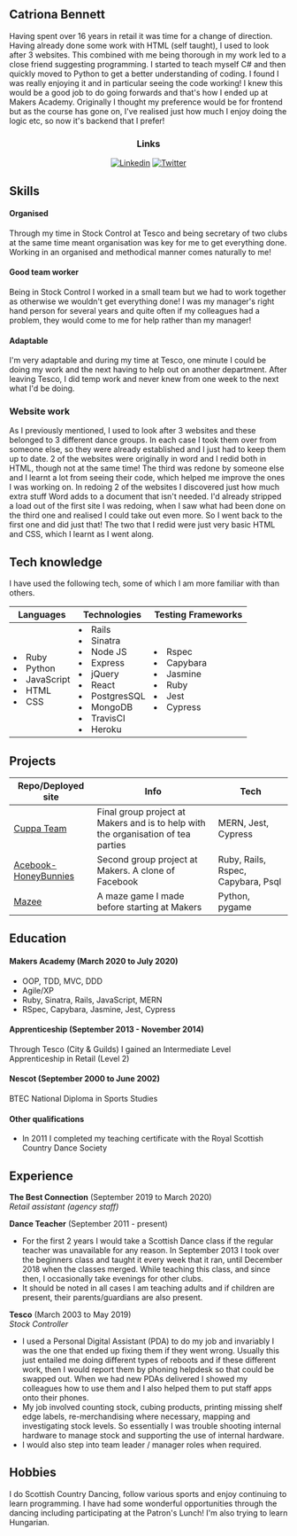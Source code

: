 ## Catriona Bennett

Having spent over 16 years in retail it was time for a change of direction. Having already done some work with HTML (self taught), I used to look after 3 websites. This combined with me being thorough in my work led to a close friend suggesting programming. I started to teach myself C# and then quickly moved to Python to get a better understanding of coding. I found I was really enjoying it and in particular seeing the code working! I knew this would be a good job to do going forwards and that's how I ended up at Makers Academy. Originally I thought my preference would be for frontend but as the course has gone on, I've realised just how much I enjoy doing the logic etc, so now it's backend that I prefer!

<center><h3>Links</h3>

[![Linkedin](https://img.shields.io/badge/LinkedIn-%232A6AC7?style=for-the-badge&amp;logo=linkedin)](https://www.linkedin.com/in/catriona-bennett-1089b31ab/)
[![Twitter](https://img.shields.io/badge/Twitter-%231DA1F2?style=for-the-badge&amp;logo=twitter&amp;logoColor=white)](https://twitter.com/cmb84scd)
</center>

## Skills

#### Organised

Through my time in Stock Control at Tesco and being secretary of two clubs at the same time meant organisation was key for me to get everything done. Working in an organised and methodical manner comes naturally to me!

#### Good team worker

Being in Stock Control I worked in a small team but we had to work together as otherwise we wouldn't get everything done! I was my manager's right hand person for several years and quite often if my colleagues had a problem, they would come to me for help rather than my manager!

#### Adaptable

I'm very adaptable and during my time at Tesco, one minute I could be doing my work and the next having to help out on another department. After leaving Tesco, I did temp work and never knew from one week to the next what I'd be doing.

### Website work

As I previously mentioned, I used to look after 3 websites and these belonged to 3 different dance groups. In each case I took them over from someone else, so they were already established and I just had to keep them up to date. 2 of the websites were originally in word and I redid both in HTML, though not at the same time! The third was redone by someone else and I learnt a lot from seeing their code, which helped me improve the ones I was working on. In redoing 2 of the websites I discovered just how much extra stuff Word adds to a document that isn't needed. I'd already stripped a load out of the first site I was redoing, when I saw what had been done on the third one and realised I could take out even more. So I went back to the first one and did just that! The two that I redid were just very basic HTML and CSS, which I learnt as I went along.

## Tech knowledge
I have used the following tech, some of which I am more familiar with than others.
<table>
  <thead>
    <tr>
      <th>Languages</th>
      <th>Technologies</th>
      <th>Testing Frameworks</th>
    </tr>
  </thead>
  <tbody>
    <tr>
      <td>
        <li>Ruby</li>
        <li>Python</li>
        <li>JavaScript</li>
        <li>HTML</li>
        <li>CSS</li>
      </td>
      <td>
        <li>Rails</li>
        <li>Sinatra</li>
        <li>Node JS</li>
        <li>Express</li>
        <li>jQuery</li>
        <li>React</li>
        <li>PostgresSQL</li>
        <li>MongoDB</li>
        <li>TravisCI</li>
        <li>Heroku</li>
      </td>
      <td>
        <li>Rspec</li>
        <li>Capybara</li>
        <li>Jasmine</li>
        <li>Ruby</li>
        <li>Jest</li>
        <li>Cypress</li>
      </td>
  </tbody>
</table>

## Projects

| Repo/Deployed site | Info | Tech |
| --- | --- | --- |
| [Cuppa Team](https://github.com/cmb84scd/charity-apr2020) | Final group project at Makers and is to help with the organisation of tea parties | MERN, Jest, Cypress |
| [Acebook-HoneyBunnies](https://acebook-honeybunnies.herokuapp.com/) | Second group project at Makers. A clone of Facebook | Ruby, Rails, Rspec, Capybara, Psql |
| [Mazee](https://github.com/cmb84scd/Mazee) | A maze game I made before starting at Makers | Python, pygame |

## Education

#### Makers Academy (March 2020 to July 2020)

- OOP, TDD, MVC, DDD
- Agile/XP
- Ruby, Sinatra, Rails, JavaScript, MERN
- RSpec, Capybara, Jasmine, Jest, Cypress

#### Apprenticeship (September 2013 - November 2014)

Through Tesco (City & Guilds) I gained an Intermediate Level Apprenticeship in Retail (Level 2)

#### Nescot (September 2000 to June 2002)

BTEC National Diploma in Sports Studies

#### Other qualifications

- In 2011 I completed my teaching certificate with the Royal Scottish Country Dance Society

## Experience

**The Best Connection** (September 2019 to March 2020)    
*Retail assistant (agency staff)*

**Dance Teacher** (September 2011 - present)
- For the first 2 years I would take a Scottish Dance class if the regular teacher was unavailable for any reason. In September 2013 I took over the beginners class and taught it every week that it ran, until December 2018 when the classes merged. While teaching this class, and since then, I occasionally take evenings for other clubs.
- It should be noted in all cases I am teaching adults and if children are present, their parents/guardians are also present.

**Tesco** (March 2003 to May 2019)   
*Stock Controller*  
- I used a Personal Digital Assistant (PDA) to do my job and invariably I was the one that ended up fixing them if they went wrong. Usually this just entailed me doing different types of reboots and if these different work, then I would report them by phoning helpdesk so that could be swapped out. When we had new PDAs delivered I showed my colleagues how to use them and I also helped them to put staff apps onto their phones.
- My job involved counting stock, cubing products, printing missing shelf edge labels, re-merchandising where necessary, mapping and investigating stock levels. So essentially I was trouble shooting internal hardware to manage stock and supporting the use of internal hardware.
- I would also step into team leader / manager roles when required.

## Hobbies

I do Scottish Country Dancing, follow various sports and enjoy continuing to learn programming. I have had some wonderful opportunities through the dancing including participating at the Patron's Lunch! I'm also trying to learn Hungarian.
